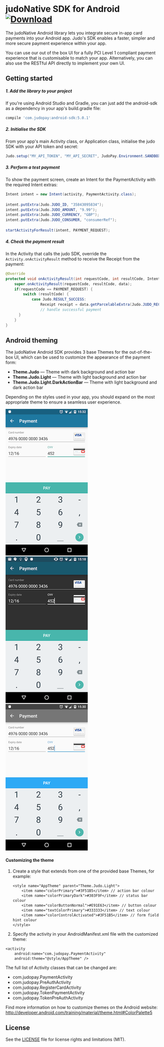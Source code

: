 # judoNative SDK for Android [ ![Download](https://api.bintray.com/packages/judopay/maven/android-sdk/images/download.svg) ](https://bintray.com/judopay/maven/android-sdk/_latestVersion)

The judoNative Android library lets you integrate secure in-app card payments into your Android app. Judo's SDK enables a faster, simpler and more secure payment experience within your app. 

You can use our out of the box UI for a fully PCI Level 1 compliant payment experience that is customisable to match your app. Alternatively, you can also use the RESTful API directly to implement your own UI.

## Getting started
##### 1. Add the library to your project
If you're using Android Studio and Gradle, you can just add the android-sdk as a dependency in your app's build.gradle file:
```groovy
compile 'com.judopay:android-sdk:5.0.1'
```
##### 2. Initialise the SDK
From your app's main Activity class, or Application class, initialise the judo SDK with your API token and secret:
```java
Judo.setup("MY_API_TOKEN", "MY_API_SECRET", JudoPay.Environment.SANDBOX);
```
##### 3. Perform a test payment
To show the payment screen, create an Intent for the PaymentActivity with the required Intent extras:
```java
Intent intent = new Intent(activity, PaymentActivity.class);

intent.putExtra(Judo.JUDO_ID, "35843095834");
intent.putExtra(Judo.JUDO_AMOUNT, "9.99");
intent.putExtra(Judo.JUDO_CURRENCY, "GBP");
intent.putExtra(Judo.JUDO_CONSUMER, "consumerRef");

startActivityForResult(intent, PAYMENT_REQUEST);
```
##### 4. Check the payment result
In the Activity that calls the judo SDK, override the ```Activity.onActivityResult``` method to receive the Receipt from the payment:
```java
@Override
protected void onActivityResult(int requestCode, int resultCode, Intent data) {
    super.onActivityResult(requestCode, resultCode, data);
    if(requestCode == PAYMENT_REQUEST) {
        switch (resultCode) {
            case Judo.RESULT_SUCCESS:
                Receipt receipt = data.getParcelableExtra(Judo.JUDO_RECEIPT);
                // handle successful payment
      }
    }
}
```

## Android theming

The judoNative Android SDK provides 3 base Themes for the out-of-the-box UI, which can be used to customize the appearance of the payment form:

  - **Theme.Judo** — Theme with dark background and action bar
  - **Theme.Judo.Light** — Theme with light background and action bar
  - **Theme.Judo.Light.DarkActionBar** — Theme with light background and dark action bar
  
Depending on the styles used in your app, you should expand on the most appropriate theme to ensure a seamless user experience.

![Screenshot of judo light theme](/samples/screens/android-theme-light.png)
![Screenshot of judo light theme](/samples/screens/android-theme-dark.png)
![Screenshot of judo light theme](/samples/screens/android-theme-custom.png)

#### Customizing the theme
1. Create a style that extends from one of the provided base Themes, for example:

    ```
    <style name="AppTheme" parent="Theme.Judo.Light">
        <item name="colorPrimary">#3F51B5</item> // action bar colour
        <item name="colorPrimaryDark">#303F9F</item> // status bar colour
        <item name="colorButtonNormal">#E91E63</item> // button colour
        <item name="textColorPrimary">#333333</item> // text colour
        <item name="colorControlActivated">#3F51B5</item> // form field hint colour
    </style>
    ```
2. Specify the activity in your AndroidManifest.xml file with the customized theme:
```
<activity
    android:name="com.judopay.PaymentActivity"
    android:theme="@style/AppTheme" />
```

The full list of Activity classes that can be changed are:

 - com.judopay.PaymentActivity
 - com.judopay.PreAuthActivity
 - com.judopay.RegisterCardActivity
 - com.judopay.TokenPaymentActivity
 - com.judopay.TokenPreAuthActivity

Find more information on how to customize themes on the Android website:
http://developer.android.com/training/material/theme.html#ColorPalette5


## License
See the [LICENSE](https://github.com/JudoPay/Judo-Android/blob/master/LICENSE) file for license rights and limitations (MIT).
